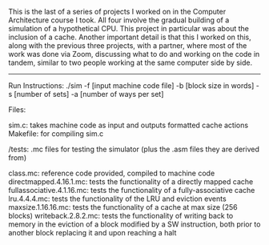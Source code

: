 This is the last of a series of projects I worked on in the Computer Architecture course I took. All four involve the gradual building of a simulation of a hypothetical CPU. This project in particular was about the inclusion of a cache. Another important detail is that this I worked on this, along with the previous three projects, with a partner, where most of the work was done via Zoom, discussing what to do and working on the code in tandem, similar to two people working at the same computer side by side. 

---------------------------------------------------

Run Instructions:
./sim -f [input machine code file] -b [block size in words] -s [number of sets] -a [number of ways per set]

Files:

sim.c: takes machine code as input and outputs formatted cache actions
Makefile: for compiling sim.c

/tests:  .mc files for testing the simulator (plus the .asm files they are derived from)

class.mc: reference code provided, compiled to machine code
directmapped.4.16.1.mc: tests the functionality of a directly mapped cache
fullassociative.4.1.16.mc: tests the functionality of a fully-associative cache
lru.4.4.4.mc: tests the functionality of the LRU and eviction events
maxsize.1.16.16.mc: tests the functionality of a cache at max size (256 blocks)
writeback.2.8.2.mc: tests the functionality of writing back to memory in the eviction of a block modified by a SW instruction, both prior to another block replacing it and upon reaching a halt
